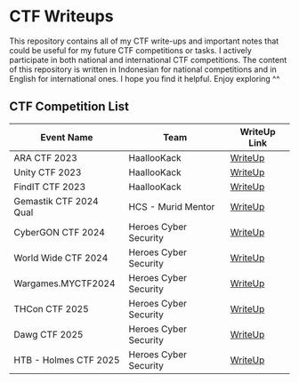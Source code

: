# CTF Writeups
This repository contains all of my CTF write-ups and important notes that could be useful for my future CTF competitions or tasks. I actively participate in both national and international CTF competitions. The content of this repository is written in Indonesian for national competitions and in English for international ones. I hope you find it helpful. Enjoy exploring ^^

## CTF Competition List 

| Event Name       | Team          | WriteUp Link                            |
| ---------------- | ------------- | --------------------------------------- |
| ARA CTF 2023     | HaallooKack   | [WriteUp](ARA%20CTF%202023/)            |
| Unity CTF 2023   | HaallooKack   | [WriteUp](UNITY%20CTF%202023/)          |
| FindIT CTF 2023  | HaallooKack   | [WriteUp](FindIT%20CTF%202023/)         |
| Gemastik CTF 2024 Qual    | HCS - Murid Mentor       | [WriteUp](./GemastikQuals2024/HCS%20-%20murid%20mentor_WU.pdf) |
| CyberGON CTF 2024         | Heroes Cyber Security    | [WriteUp](./CyberGon2024/README.md)                            |
| World Wide CTF 2024       | Heroes Cyber Security    | [WriteUp](./WorldWideCTF2024/)                                 |
| Wargames.MYCTF2024        | Heroes Cyber Security    | [WriteUp](./Wargames.MYCTF2024/)                               |
| THCon CTF 2025            | Heroes Cyber Security    | [WriteUp](./THConCTF2025/)                                     |
| Dawg CTF 2025             | Heroes Cyber Security    | [WriteUp](./DawgCTF2025/)                                      |
| HTB - Holmes CTF 2025     | Heroes Cyber Security    | [WriteUp](./HolmesCTF2025/)                                    |